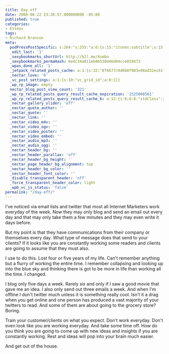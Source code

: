 ```yaml
---
title: Day off
date: 2008-06-22 23:36:57.000000000 -05:00
published: true
categories:
- Essays
tags:
- Richard Branson
meta:
  podPressPostSpecific: s:264:"s:255:"a:6:{s:15:"itunes:subtitle";s:15:"##PostExcerpt##";s:14:"itunes:summary";s:15:"##PostExcerpt##";s:15:"itunes:keywords";s:17:"##WordPressCats##";s:13:"itunes:author";s:10:"##Global##";s:15:"itunes:explicit";s:7:"Default";s:12:"itunes:block";s:7:"Default";}";";
  _edit_last: '1'
  _sexybookmarks_shortUrl: http://b2l.me/4smbn
  _sexybookmarks_permaHash: 6e4c34a811eb86530446d04cce019473
  _wpas_done_all: '1'
  _jetpack_related_posts_cache: a:1:{s:32:"8f6677c9d6b0f903e98ad32ec61f8deb";a:2:{s:7:"expires";i:1454315616;s:7:"payload";a:3:{i:0;a:1:{s:2:"id";i:2838;}i:1;a:1:{s:2:"id";i:2105;}i:2;a:1:{s:2:"id";i:1278;}}}}
  _nectar_love: '0'
  _vc_post_settings: a:1:{s:10:"vc_grid_id";a:0:{}}
  _wp_rp_image: empty
  nectar_blog_post_view_count: '321'
  _wp_rp_related_posts_query_result_cache_expiration: '1525008561'
  _wp_rp_related_posts_query_result_cache_6: a:12:{i:0;O:8:"stdClass":2:{s:7:"post_id";s:4:"1280";s:5:"score";s:18:"28.898137412288218";}i:1;O:8:"stdClass":2:{s:7:"post_id";s:3:"370";s:5:"score";s:18:"21.924185181852845";}i:2;O:8:"stdClass":2:{s:7:"post_id";s:4:"1209";s:5:"score";s:18:"21.336313382418265";}i:3;O:8:"stdClass":2:{s:7:"post_id";s:3:"968";s:5:"score";s:18:"20.955347263347015";}i:4;O:8:"stdClass":2:{s:7:"post_id";s:4:"1281";s:5:"score";s:18:"20.742515927148432";}i:5;O:8:"stdClass":2:{s:7:"post_id";s:3:"160";s:5:"score";s:18:"20.502721011156932";}i:6;O:8:"stdClass":2:{s:7:"post_id";s:4:"2370";s:5:"score";s:18:"19.708592571448804";}i:7;O:8:"stdClass":2:{s:7:"post_id";s:4:"1267";s:5:"score";s:17:"19.14985309355808";}i:8;O:8:"stdClass":2:{s:7:"post_id";s:3:"674";s:5:"score";s:18:"18.647224237029786";}i:9;O:8:"stdClass":2:{s:7:"post_id";s:3:"783";s:5:"score";s:18:"18.463586367603327";}i:10;O:8:"stdClass":2:{s:7:"post_id";s:4:"1821";s:5:"score";s:18:"18.224606049720514";}i:11;O:8:"stdClass":2:{s:7:"post_id";s:3:"290";s:5:"score";s:17:"18.11592973785845";}}
  _nectar_gallery_slider: 'off'
  _nectar_quote_author: ''
  _nectar_quote: ''
  _nectar_link: ''
  _nectar_video_m4v: ''
  _nectar_video_ogv: ''
  _nectar_video_poster: ''
  _nectar_video_embed: ''
  _nectar_audio_mp3: ''
  _nectar_audio_ogg: ''
  _nectar_header_bg: ''
  _nectar_header_parallax: 'off'
  _nectar_header_bg_height: ''
  _nectar_page_header_bg_alignment: top
  _nectar_header_bg_color: ''
  _nectar_header_font_color: ''
  _disable_transparent_header: 'off'
  _force_transparent_header_color: light
  _wpb_vc_js_status: 'false'
permalink: "/day-off/"
---
```

I've noticed via email lists and twitter that most all Internet Marketers work everyday of the week.  Now they may only blog and send an email out every day and that may only take them a few minutes and they may even write it days before.

But my point is that they have communications from their company or themselves every day.  What type of message does that send to your clients?  If it looks like you are constantly working some readers and clients are going to assume that they must also.

I use to do this.  Lost four or five years of my life.  Can't remember anything but a flurry of working the entire time.  I remember collapsing and looking up into the blue sky and thinking there is got to be more in life than working all the time.  I changed.

I blog only five days a week.  Rarely six and only if I saw a good movie that gave me an idea.  I also only send out three emails a week.  And when I'm offline I don't twitter much unless it is something really cool.  Isn't it a drag when you get online and one person has produced a vast majority of your twitters to read.  And some of them are about going to the grocery store?  Boring.

Train your customer/clients on what you expect.  Don't work everyday.  Don't even look like you are working everyday.  And take some time off.  How do you think you are going to come up with new ideas and insights if you are constantly working.  Rest and ideas will pop into your brain much easier.

And get out of the house.</p>
